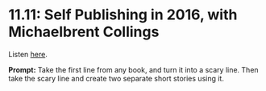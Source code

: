 # 11.11: Self Publishing in 2016, with Michaelbrent Collings 

Listen [here](http://www.writingexcuses.com/2016/03/13/11-11-self-publishing-in-2016-with-michaelbrent-collings/). 

**Prompt:** Take the first line from any book, and turn it into a scary line. Then take the scary line and create two separate short stories using it.